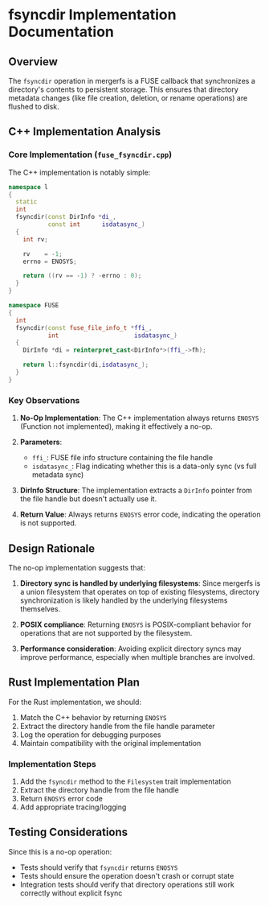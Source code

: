 # fsyncdir Implementation Documentation

## Overview

The `fsyncdir` operation in mergerfs is a FUSE callback that synchronizes a directory's contents to persistent storage. This ensures that directory metadata changes (like file creation, deletion, or rename operations) are flushed to disk.

## C++ Implementation Analysis

### Core Implementation (`fuse_fsyncdir.cpp`)

The C++ implementation is notably simple:

```cpp
namespace l
{
  static
  int
  fsyncdir(const DirInfo *di_,
           const int      isdatasync_)
  {
    int rv;

    rv    = -1;
    errno = ENOSYS;

    return ((rv == -1) ? -errno : 0);
  }
}

namespace FUSE
{
  int
  fsyncdir(const fuse_file_info_t *ffi_,
           int                     isdatasync_)
  {
    DirInfo *di = reinterpret_cast<DirInfo*>(ffi_->fh);

    return l::fsyncdir(di,isdatasync_);
  }
}
```

### Key Observations

1. **No-Op Implementation**: The C++ implementation always returns `ENOSYS` (Function not implemented), making it effectively a no-op.

2. **Parameters**:
   - `ffi_`: FUSE file info structure containing the file handle
   - `isdatasync_`: Flag indicating whether this is a data-only sync (vs full metadata sync)

3. **DirInfo Structure**: The implementation extracts a `DirInfo` pointer from the file handle but doesn't actually use it.

4. **Return Value**: Always returns `ENOSYS` error code, indicating the operation is not supported.

## Design Rationale

The no-op implementation suggests that:

1. **Directory sync is handled by underlying filesystems**: Since mergerfs is a union filesystem that operates on top of existing filesystems, directory synchronization is likely handled by the underlying filesystems themselves.

2. **POSIX compliance**: Returning `ENOSYS` is POSIX-compliant behavior for operations that are not supported by the filesystem.

3. **Performance consideration**: Avoiding explicit directory syncs may improve performance, especially when multiple branches are involved.

## Rust Implementation Plan

For the Rust implementation, we should:

1. Match the C++ behavior by returning `ENOSYS`
2. Extract the directory handle from the file handle parameter
3. Log the operation for debugging purposes
4. Maintain compatibility with the original implementation

### Implementation Steps

1. Add the `fsyncdir` method to the `Filesystem` trait implementation
2. Extract the directory handle from the file handle
3. Return `ENOSYS` error code
4. Add appropriate tracing/logging

## Testing Considerations

Since this is a no-op operation:
- Tests should verify that `fsyncdir` returns `ENOSYS`
- Tests should ensure the operation doesn't crash or corrupt state
- Integration tests should verify that directory operations still work correctly without explicit fsync